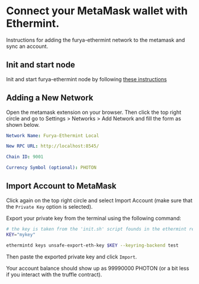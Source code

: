 # Connect your MetaMask wallet with Ethermint.

Instructions for adding the furya-ethermint network to the metamask and sync an account.

## Init and start node

Init and start furya-ethermint node by following [these instructions](./furya_ethermint_node.md)

## Adding a New Network

Open the metamask extension on your browser. Then click the top right circle and go to Settings > Networks > Add Network
and fill the form as shown below.

```yaml
Network Name: Furya-Ethermint Local

New RPC URL: http://localhost:8545/

Chain ID: 9001

Currency Symbol (optional): PHOTON
```

## Import Account to MetaMask

Click again on the top right circle and select Import Account (make sure that the `Private Key` option is selected).

Export your private key from the terminal using the following command:

```sh
# the key is taken from the 'init.sh' script founds in the ethermint repo.
KEY="mykey"

ethermintd keys unsafe-export-eth-key $KEY --keyring-backend test
```

Then paste the exported private key and click `Import`.

Your account balance should show up as 99990000 PHOTON (or a bit less if you interact with the truffle contract).

